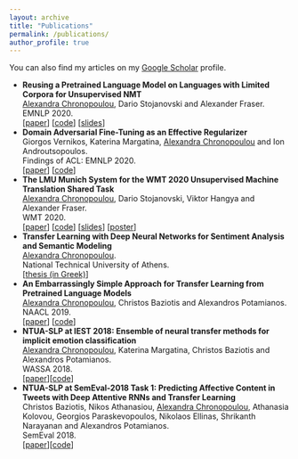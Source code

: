 ```yaml
---
layout: archive
title: "Publications"
permalink: /publications/
author_profile: true
---
```


  You can also find my articles on my [Google Scholar](https://scholar.google.com/citations?user=XiwRCRIAAAAJ&hl=en) profile.

<ul class="sparse-list">
        <li>
          <b>Reusing a Pretrained Language Model on Languages with Limited Corpora for Unsupervised NMT</b> <br/>
          <u>Alexandra Chronopoulou</u>, Dario Stojanovski and Alexander Fraser. <br/>
          EMNLP 2020.<br/>
          [<a href="https://www.aclweb.org/anthology/2020.emnlp-main.214.pdf" class="link-in-list">paper</a>]
          [<a href="https://github.com/alexandra-chron/relm_unmt" class="link-in-list">code</a>]
          [<a href="https://drive.google.com/file/d/1HJ_5g_TifOSXUpUeHbDg4c3tyhZew_GD/view?usp=sharing" class="link-in-list">slides</a>]
        </li>
        <li>
          <b>Domain Adversarial Fine-Tuning as an Effective Regularizer</b> <br/>
          Giorgos Vernikos, Katerina Margatina, <u>Alexandra Chronopoulou</u> and Ion Androutsopoulos. <br/>
          Findings of ACL: EMNLP 2020.<br/>
          [<a href="https://www.aclweb.org/anthology/2020.findings-emnlp.278.pdf" class="link-in-list">paper</a>]
          [<a href="https://github.com/GeorgeVern/AFTERV1.0" class="link-in-list">code</a>]
        </li>
        <li>
          <b>The LMU Munich System for the WMT 2020 Unsupervised Machine Translation Shared Task</b> <br/>
          <u>Alexandra Chronopoulou</u>, Dario Stojanovski, Viktor Hangya and Alexander Fraser. <br/>
          WMT 2020.<br/>
          [<a href="https://www.aclweb.org/anthology/2020.wmt-1.128.pdf" class="link-in-list">paper</a>]
          [<a href="https://github.com/alexandra-chron/umt-lmu-wmt2020" class="link-in-list">code</a>]
          [<a href="https://drive.google.com/file/d/1gZvhZd5TW3z7VJubts13Y35L8H1mbBT1/view?usp=sharing" class="link-in-list">slides</a>]
         [<a href="https://drive.google.com/file/d/1bTjshwr8amPLyxlPzVDEcB6DtA4vjVUX/view?usp=sharing" class="link-in-list">poster</a>]
        </li>
        <li>
          <b>Transfer Learning with Deep Neural Networks for Sentiment Analysis and Semantic Modeling</b> <br/>
          <u>Alexandra Chronopoulou</u>. <br/>
          National Technical University of Athens.<br/>
          [<a href="https://dspace.lib.ntua.gr/xmlui/bitstream/handle/123456789/49039/diplomatiki_achronopoulou.pdf?sequence=1" class="link-in-list">thesis (in Greek)</a>]
        </li>
        <li>
          <b>An Embarrassingly Simple Approach for Transfer Learning from Pretrained Language Models</b> <br/>
          <u>Alexandra Chronopoulou</u>, Christos Baziotis and Alexandros Potamianos. <br/>
          NAACL 2019.<br/>
          [<a href="https://www.aclweb.org/anthology/N19-1213.pdf" class="link-in-list">paper</a>]
          [<a href="https://github.com/alexandra-chron/siatl" class="link-in-list">code</a>]
        </li>
        <li>
          <b>NTUA-SLP at IEST 2018: Ensemble of neural transfer methods for implicit emotion classification</b> <br/>
          <u>Alexandra Chronopoulou</u>, Katerina Margatina, Christos Baziotis and Alexandros Potamianos. <br/>
          WASSA 2018.<br />
          [<a href="https://www.aclweb.org/anthology/W18-6209.pdf" class="link-in-list">paper</a>][<a href="https://github.com/alexandra-chron/ntua-slp-wassa-iest2018">code</a>]
        </li>
        <li>
          <b>NTUA-SLP at SemEval-2018 Task 1: Predicting Affective Content in Tweets with Deep Attentive RNNs and Transfer Learning</b> <br/>
          Christos Baziotis, Nikos Athanasiou, <u>Alexandra Chronopoulou</u>, Athanasia Kolovou, Georgios Paraskevopoulos, Nikolaos Ellinas, Shrikanth Narayanan and  Alexandros Potamianos. <br/>
          SemEval 2018. <br />
          [<a href="https://www.aclweb.org/anthology/S18-1037.pdf" class="link-in-list">paper</a>][<a href="https://github.com/cbaziotis/ntua-slp-semeval2018" class="link-in-list">code</a>]
        </li>
</ul>
